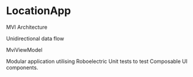 # LocationApp

MVI Architecture

Unidirectional data flow

MviViewModel

Modular application utilising Roboelectric Unit tests to test Composable UI components.

